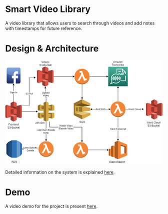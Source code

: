 # Smart Video Library
A video library that allows users to search through videos and add notes with timestamps for future reference.

# Design & Architecture

![Architecture](/images/architectureDiagram_v7.png)

Detailed information on the system is explained [here](https://github.com/rishabh20/smart-video-library/blob/main/ProjectReport.pdf).

# Demo
A video demo for the project is present [here](https://www.youtube.com/watch?v=kG0T1_lqxa4).

